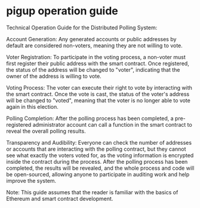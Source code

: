 # pigup  operation guide

Technical Operation Guide for the Distributed Polling System:

Account Generation: Any generated accounts or public addresses by default are considered non-voters, meaning they are not willing to vote.

Voter Registration: To participate in the voting process, a non-voter must first register their public address with the smart contract. Once registered, the status of the address will be changed to "voter", indicating that the owner of the address is willing to vote.

Voting Process: The voter can execute their right to vote by interacting with the smart contract. Once the vote is cast, the status of the voter's address will be changed to "voted", meaning that the voter is no longer able to vote again in this election.

Polling Completion: After the polling process has been completed, a pre-registered administrator account can call a function in the smart contract to reveal the overall polling results.

Transparency and Audibility: Everyone can check the number of addresses or accounts that are interacting with the polling contract, but they cannot see what exactly the voters voted for, as the voting information is encrypted inside the contract during the process. After the polling process has been completed, the results will be revealed, and the whole process and code will be open-sourced, allowing anyone to participate in auditing work and help improve the system.


Note: This guide assumes that the reader is familiar with the basics of Ethereum and smart contract development.
